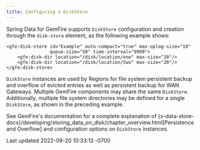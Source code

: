 ```yaml
---
title: Configuring a DiskStore
---
```


<!-- 
 Copyright (c) VMware, Inc. 2022. All rights reserved.
 Licensed to the Apache Software Foundation (ASF) under one or more contributor license
 agreements. See the NOTICE file distributed with this work for additional information regarding
 copyright ownership. The ASF licenses this file to You under the Apache License, Version 2.0 (the
 "License"); you may not use this file except in compliance with the License. You may obtain a
 copy of the License at
 
 http://www.apache.org/licenses/LICENSE-2.0
 
 Unless required by applicable law or agreed to in writing, software distributed under the License
 is distributed on an "AS IS" BASIS, WITHOUT WARRANTIES OR CONDITIONS OF ANY KIND, either express
 or implied. See the License for the specific language governing permissions and limitations under
 the License.
-->

<!--
Licensed to the Apache Software Foundation (ASF) under one or more
contributor license agreements.  See the NOTICE file distributed with
this work for additional information regarding copyright ownership.
The ASF licenses this file to You under the Apache License, Version 2.0
(the "License"); you may not use this file except in compliance with
the License.  You may obtain a copy of the License at

     http://www.apache.org/licenses/LICENSE-2.0

Unless required by applicable law or agreed to in writing, software
distributed under the License is distributed on an "AS IS" BASIS,
WITHOUT WARRANTIES OR CONDITIONS OF ANY KIND, either express or implied.
See the License for the specific language governing permissions and
limitations under the License.
-->

Spring Data for GemFire supports `DiskStore` configuration and creation through the
`disk-store` element, as the following example shows:




```highlight
<gfe:disk-store id="Example" auto-compact="true" max-oplog-size="10"
                queue-size="50" time-interval="9999">
    <gfe:disk-dir location="/disk/location/one" max-size="20"/>
    <gfe:disk-dir location="/disk/location/two" max-size="20"/>
</gfe:disk-store>
```




`DiskStore` instances are used by Regions for file system persistent
backup and overflow of evicted entries as well as persistent backup for
WAN Gateways. Multiple GemFire components may share the same
`DiskStore`. Additionally, multiple file system directories may be
defined for a single `DiskStore`, as shown in the preceding example.



See GemFire's documentation for a complete explanation of
{x-data-store-docs}/developing/storing_data_on_disk/chapter_overview.html\[Persistence
and Overflow\] and configuration options on `DiskStore` instances.



<div id="footer">

<div id="footer-text">

Last updated 2022-09-20 10:33:13 -0700


